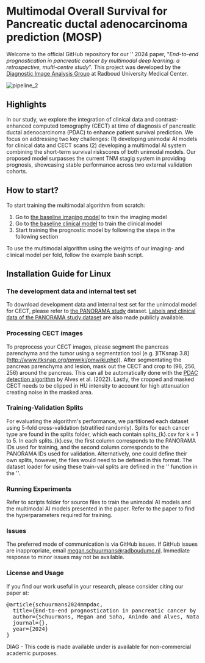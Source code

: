 # Multimodal Overall Survival for Pancreatic ductal adenocarcinoma prediction (MOSP)

Welcome to the official GitHub repository for our '' 2024 paper, "_End-to-end prognostication in pancreatic cancer by multimodal deep learning: a retrospective, multi-centre study_". This project was developed by the [Diagnostic Image Analysis Group](https://www.diagnijmegen.nl/) at Radboud University Medical Center. 

![pipeline_2](https://github.com/meganschuurmans/pdac-survival-prediction/assets/86470433/f47fbed8-18fd-418e-84d6-c905c2db449a)

## Highlights

In our study, we explore the integration of clinical data and contrast-enhanced computed tomography (CECT) at time of diagnosis of pancreatic ductal adenocarcinoma (PDAC) to enhance patient survival prediction. We focus on addressing two key challenges: (1) developing unimodal AI models for clinical data and CECT scans (2) developing a multimodal AI system combining the short-term survival riskscores of both unimodal models. Our proposed model surpasses the current TNM stagig system in providing prognosis, showcasing stable performance across two external validation cohorts. 

## How to start?

To start training the multimodal algorithm from scratch:
1. Go to [the baseline imaging model](https://github.com/meganschuurmans/imosp) to train the imaging model
2. Go to [the baseline clinical model](https://github.com/meganschuurmans/closp) to train the clinical model
3. Start training the prognostic model by following the steps in the following section

To use the multimodal algorithm using the weights of our imaging- and clinical model per fold, follow the example bash script.

## Installation Guide for Linux 

### The development data and internal test set
To download development data and internal test set for the unimodal model for CECT, please refer to [the PANORAMA study](https://zenodo.org/records/10599559) dataset. [Labels and clinical data of the PANORAMA study dataset](https://github.com/DIAGNijmegen/panorama_labels) are also made publicly available. 

### Processing CECT images
To preprocess your CECT images, please segment the pancreas parenchyma and the tumor using a segmentation tool (e.g. ]ITKsnap 3.8](http://www.itksnap.org/pmwiki/pmwiki.php)). After segmentating the pancreas parenchyma and lesion, mask out the CECT and crop to (96, 256, 256) around the pancreas. This can all be automatically done with the [PDAC detection algorithm](https://grand-challenge.org/algorithms/pdac-detection/) by Alves et al. (2022). Lastly, the cropped and masked CECT needs to be clipped in HU intensity to account for high attenuation creating noise in the masked area. 

### Training-Validation Splits
For evaluating the algorithm's performance, we partitioned each dataset using 5-fold cross-validation (stratified randomly). Splits for each cancer type are found in the splits folder, which each contain splits_{k}.csv for k = 1 to 5. In each splits_{k}.csv, the first column corresponds to the PANORAMA IDs used for training, and the second column corresponds to the PANORAMA IDs used for validation. Alternatively, one could define their own splits, however, the files would need to be defined in this format. The dataset loader for using these train-val splits are defined in the '' function in the ''.

### Running Experiments
Refer to scripts folder for source files to train the unimodal AI models and the multimodal AI models presented in the paper. Refer to the paper to find the hyperparameters required for training.

### Issues
The preferred mode of communication is via GitHub issues.
If GitHub issues are inappropriate, email megan.schuurmans@radboudumc.nl.
Immediate response to minor issues may not be available.

### License and Usage
If you find our work useful in your research, please consider citing our paper at:

<pre>
@article{schuurmans2024mmpdac,
  title={End-to-end prognostication in pancreatic cancer by multimodal deep learning: a retrospective, multi-centre study},
  author={Schuurmans, Megan and Saha, Anindo and Alves, Natalia and Vendittelli, Pierpaolo and Yakar, Derya and Sabroso, Sergio and Malats, Nuria and Huisman, Henkjan and Hermans, John and Litjens, Geert},
  journal={},
  year={2024}
}
</pre>

DIAG - This code is made available under is available for non-commercial academic purposes.

